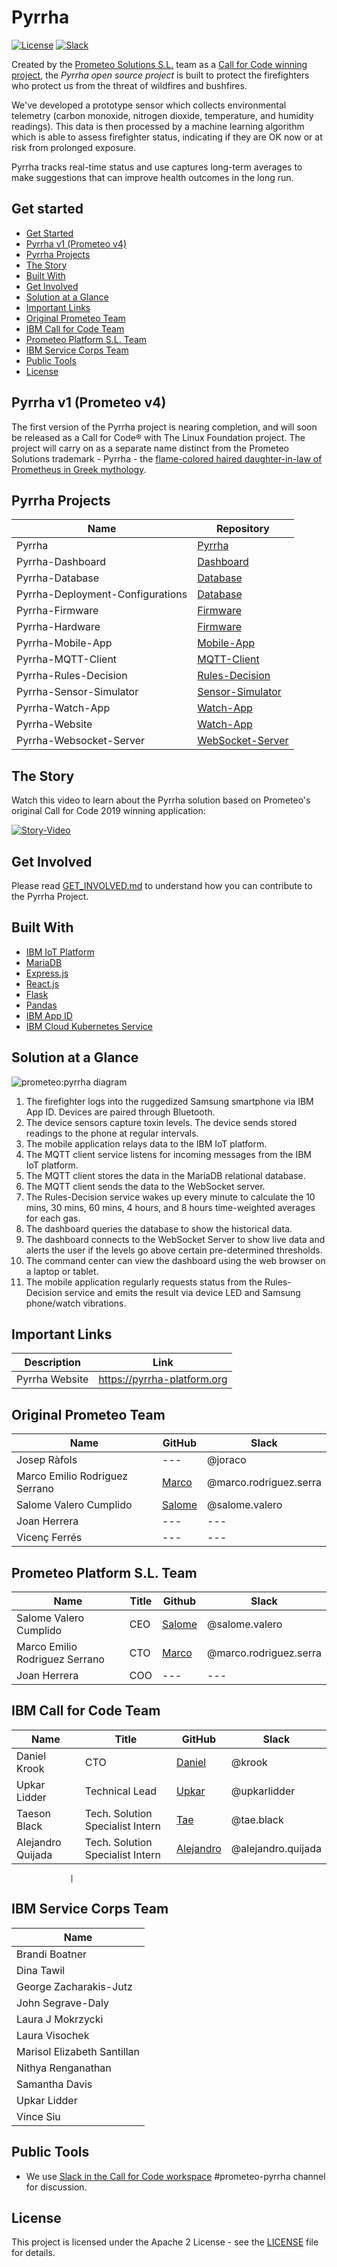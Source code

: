 # Pyrrha

[![License](https://img.shields.io/badge/License-Apache2-blue.svg)](https://www.apache.org/licenses/LICENSE-2.0) [![Slack](https://img.shields.io/static/v1?label=Slack&message=%23prometeo-pyrrha&color=blue)](https://callforcode.org/slack)

Created by the [Prometeo Solutions S.L.](https://prometeoplatform.com/) team as a [Call for Code winning project](https://developer.ibm.com/callforcode/solutions/prometeo/), the _Pyrrha open source project_ is built to protect the firefighters who protect us from the threat of wildfires and bushfires.

We've developed a prototype sensor which collects environmental telemetry (carbon monoxide, nitrogen dioxide, temperature, and humidity readings). This data is then processed by a machine learning algorithm which is able to assess firefighter status, indicating if they are OK now or at risk from prolonged exposure.

Pyrrha tracks real-time status and use captures long-term averages to make suggestions that can improve health outcomes in the long run.

## Get started

- [Get Started](#get-started)
- [Pyrrha v1 (Prometeo v4)](#pyrrha-v1-prometeo-v4)
- [Pyrrha Projects](#pyrrha-projects)
- [The Story](#the-story)
- [Built With](#built-with)
- [Get Involved](#get-involved)
- [Solution at a Glance](#solution-at-a-glance)
- [Important Links](#important-links)
- [Original Prometeo Team](#original-prometeo-team)
- [IBM Call for Code Team](#ibm-call-for-code-team)
- [Prometeo Platform S.L. Team](#prometeo-platform-sl-team)
- [IBM Service Corps Team](#ibm-service-corps-team)
- [Public Tools](#public-tools)
- [License](#license)

## Pyrrha v1 (Prometeo v4)

The first version of the Pyrrha project is nearing completion, and will soon be released as a Call for Code® with The Linux Foundation project. The project will carry on as a separate name distinct from the Prometeo Solutions trademark - Pyrrha - the [flame-colored haired daughter-in-law of Prometheus in Greek mythology](https://www.greekmythology.com/Myths/Mortals/Pyrrha/pyrrha.html).

## Pyrrha Projects

| Name                             | Repository                                                                      |
| -------------------------------- | ------------------------------------------------------------------------------- |
| Pyrrha                           | [Pyrrha](https://github.com/Call-for-Code/Pyrrha-Platform/Pyrrha)               |
| Pyrrha-Dashboard                 | [Dashboard](https://github.com/Pyrrha-Platform/Pyrrha-Dashboard)                |
| Pyrrha-Database                  | [Database](https://github.com/Pyrrha-Platform/Pyrrha-Database)                  |
| Pyrrha-Deployment-Configurations | [Database](https://github.com/Pyrrha-Platform/Pyrrha-Deployment-Configurations) |
| Pyrrha-Firmware                  | [Firmware](https://github.com/Pyrrha-Platform/Pyrrha-Firmware)                  |
| Pyrrha-Hardware                  | [Firmware](https://github.com/Pyrrha-Platform/Pyrrha-Hardware)                  |
| Pyrrha-Mobile-App                | [Mobile-App](https://github.com/Pyrrha-Platform/Pyrrha-Mobile-App)              |
| Pyrrha-MQTT-Client               | [MQTT-Client](https://github.com/Pyrrha-Platform/Pyrrha-MQTT-Client)            |
| Pyrrha-Rules-Decision            | [Rules-Decision](https://github.com/Pyrrha-Platform/Pyrrha-Rules-Decision)      |
| Pyrrha-Sensor-Simulator          | [Sensor-Simulator](https://github.com/Pyrrha-Platform/Pyrrha-Sensor-Simulator)  |
| Pyrrha-Watch-App                 | [Watch-App](https://github.com/Pyrrha-Platform/Pyrrha-Watch-App)                |
| Pyrrha-Website                   | [Watch-App](https://github.com/Pyrrha-Platform/Pyrrha-Website)                  |
| Pyrrha-Websocket-Server          | [WebSocket-Server](https://github.com/Pyrrha-Platform/Pyrrha-WebSocket-Server)  |

## The Story

Watch this video to learn about the Pyrrha solution based on Prometeo's original Call for Code 2019 winning application:

[![Story-Video](https://user-images.githubusercontent.com/84807697/120705678-21671e80-c486-11eb-8e6c-888dc98fab23.png)](https://www.youtube.com/watch?v=vOgCOoy_Bx0)

## Get Involved

Please read [GET_INVOLVED.md](GET_INVOLVED.md) to understand how you can contribute to the Pyrrha Project.

## Built With

- [IBM IoT Platform](https://www.ibm.com/cloud/internet-of-things)
- [MariaDB](https://mariadb.org/)
- [Express.js](https://expressjs.com/)
- [React.js](https://reactjs.org/)
- [Flask](https://palletsprojects.com/p/flask/)
- [Pandas](https://pandas.pydata.org/)
- [IBM App ID](https://www.ibm.com/cloud/app-id?lnk=STW_US_STESCH&lnk2=learn_CloudAppID&pexp=DEF&psrc=NONE&mhsrc=ibmsearch_a&mhq=app%20id%20ibm%20cloud)
- [IBM Cloud Kubernetes Service](https://www.ibm.com/cloud/kubernetes-service)

## Solution at a Glance

![prometeo:pyrrha diagram](https://user-images.githubusercontent.com/3187457/122242264-08903d00-ce78-11eb-944f-804ba4dc683d.png)

1. The firefighter logs into the ruggedized Samsung smartphone via IBM App ID. Devices are paired through Bluetooth.
2. The device sensors capture toxin levels. The device sends stored readings to the phone at regular intervals.
3. The mobile application relays data to the IBM IoT platform.
4. The MQTT client service listens for incoming messages from the IBM IoT platform.
5. The MQTT client stores the data in the MariaDB relational database.
6. The MQTT client sends the data to the WebSocket server.
7. The Rules-Decision service wakes up every minute to calculate the 10 mins, 30 mins, 60 mins, 4 hours, and 8 hours time-weighted averages for each gas.
8. The dashboard queries the database to show the historical data.
9. The dashboard connects to the WebSocket Server to show live data and alerts the user if the levels go above certain pre-determined thresholds.
10. The command center can view the dashboard using the web browser on a laptop or tablet.
11. The mobile application regularly requests status from the Rules-Decision service and emits the result via device LED and Samsung phone/watch vibrations.

## Important Links

| Description    | Link                        |
| -------------- | --------------------------- |
| Pyrrha Website | https://pyrrha-platform.org |

## Original Prometeo Team

| Name                           | GitHub                                | Slack                  |
| ------------------------------ | ------------------------------------- | ---------------------- |
| Josep Ràfols                   | ---                                   | @joraco                |
| Marco Emilio Rodriguez Serrano | [Marco](https://github.com/mrodrise)  | @marco.rodriguez.serra |
| Salome Valero Cumplido         | [Salome](https://github.com/svaleroc) | @salome.valero         |
| Joan Herrera                   | ---                                   | ---                    |
| Vicenç Ferrés                  | ---                                   | ---                    |

## Prometeo Platform S.L. Team

| Name                           | Title | Github                                | Slack                  |
| ------------------------------ | ----- | ------------------------------------- | ---------------------- |
| Salome Valero Cumplido         | CEO   | [Salome](https://github.com/svaleroc) | @salome.valero         |
| Marco Emilio Rodriguez Serrano | CTO   | [Marco](https://github.com/mrodrise)  | @marco.rodriguez.serra |
| Joan Herrera                   | COO   | ---                                   | ---   

## IBM Call for Code Team

| Name              | Title                            | GitHub                                     | Slack              |
| ----------------- | -------------------------------- | ------------------------------------------ | ------------------ |
| Daniel Krook      | CTO                              | [Daniel](https://github.com/krook)         | @krook             |
| Upkar Lidder      | Technical Lead                   | [Upkar](https://github.com/upkarlidder)    | @upkarlidder       |
| Taeson Black      | Tech. Solution Specialist Intern | [Tae](https://github.com/TaeBlack)         | @tae.black         |
| Alejandro Quijada | Tech. Solution Specialist Intern | [Alejandro](https://github.com/Aquijada52) | @alejandro.quijada |

                 |

## IBM Service Corps Team

| Name                        |
| --------------------------- |
| Brandi Boatner              |
| Dina Tawil                  |
| George Zacharakis-Jutz      |
| John Segrave-Daly           |
| Laura J Mokrzycki           |
| Laura Visochek              |
| Marisol Elizabeth Santillan |
| Nithya Renganathan          |
| Samantha Davis              |
| Upkar Lidder                |
| Vince Siu                   |

## Public Tools

- We use [Slack in the Call for Code workspace](https://callforcode.org/slack) #prometeo-pyrrha channel for discussion.

## License

This project is licensed under the Apache 2 License - see the [LICENSE](https://github.com/Pyrrha-Platform/Pyrrha/blob/main/LICENSE) file for details.
